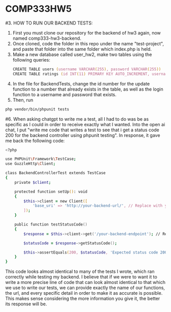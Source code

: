 # COMP333HW5
#3. HOW TO RUN OUR BACKEND TESTS:
  1. First you must clone our repository for the backend of hw3 again, now named comp333-hw3-backend.
  2. Once cloned, code the folder in this repo under the name "test-project", and paste that folder into the same folder which index.php is held.
  3. Make a new database called user_hw2, make two tables using the following queries:
     ```zsh
     CREATE TABLE users (username VARCHAR(255), password VARCHAR(255))
     CREATE TABLE ratings (id INT(11) PRIMARY KEY AUTO_INCREMENT, username VARCHAR(255), artist VARCHAR(255), song VARCHAR(255), rating INT(1))
     ```
  5. In the file for BackendTests, change the id number for the update function to a number that already exists in the table, as well as the login function to a username and password that exists. 
  6. Then, run
  ```zsh
  php vendor/bin/phpunit tests
```





#6. When asking chatgpt to write me a test, all I had to do was be as specific as I could in order to receive exactly what I wanted. Into the open ai chat, I put "write me code that writes a test to see that i get a status code 200 for the backend controller using phpunit testing". In response, it gave me back the following code:
```zsh
<?php

use PHPUnit\Framework\TestCase;
use GuzzleHttp\Client;

class BackendControllerTest extends TestCase
{
    private $client;

    protected function setUp(): void
    {
        $this->client = new Client([
            'base_uri' => 'http://your-backend-url/', // Replace with your actual backend URL
        ]);
    }

    public function testStatusCode()
    {
        $response = $this->client->get('/your-backend-endpoint'); // Replace with your actual backend endpoint

        $statusCode = $response->getStatusCode();

        $this->assertEquals(200, $statusCode, 'Expected status code 200, but received ' . $statusCode);
    }
}

```
This code looks almost identical to many of the tests I wrote, which ran correctly while testing my backend. I believe that if we were to want it to write a more precise line of code that can look almost identical to that which we use to write our tests, we can provide exactly the name of our functions, the url, and every specific detail in order to make it as accurate is possible. This makes sense considering the more information you give it, the better its response will be. 
